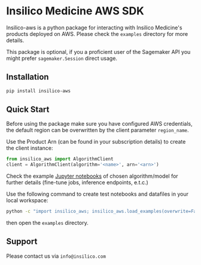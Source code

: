 # Insilico Medicine AWS SDK

Insilico-aws is a python package for interacting with Insilico Medicine's products deployed on AWS.
Please check the `examples` directory for more details.

This package is optional, if you a proficient user of the Sagemaker API you might prefer `sagemaker.Session` direct usage.
 

## Installation

```bash
pip install insilico-aws
```

## Quick Start

Before using the package make sure you have configured AWS credentials,
the default region can be overwritten by the client parameter `region_name`.

Use the Product Arn (can be found in your subscription details) to create the client instance:

```python
from insilico_aws import AlgorithmClient
client = AlgorithmClient(algorithm='<name>', arn='<arn>')
```

Check the example [Jupyter notebooks](insilico_aws/examples) of chosen algorithm/model 
for further details (fine-tune jobs, inference endpoints, e.t.c.)

Use the following command to create test notebooks and datafiles in your local workspace:

```bash
python -c "import insilico_aws; insilico_aws.load_examples(overwrite=False)"
```

then open the `examples` directory.

## Support

Please contact us via `info@insilico.com`
